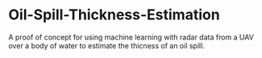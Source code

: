 # Oil-Spill-Thickness-Estimation
A proof of concept for using machine learning with radar data from a UAV over a body of water to estimate the thicness of an oil spill.
